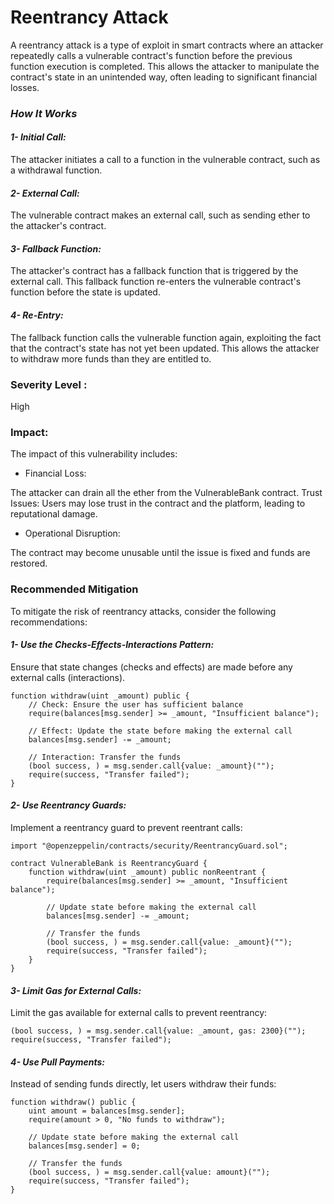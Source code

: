 # Reentrancy Attack


A reentrancy attack is a type of exploit in smart contracts where an attacker repeatedly calls a vulnerable contract's function before the previous function execution is completed. This allows the attacker to manipulate the contract's state in an unintended way, often leading to significant financial losses.

 ### *How It Works*

#### *1- Initial Call:*

The attacker initiates a call to a function in the vulnerable contract, such as a withdrawal function.


#### *2- External Call:*

The vulnerable contract makes an external call, such as sending ether to the attacker's contract.


#### *3- Fallback Function:* 

The attacker's contract has a fallback function that is triggered by the external call. This fallback function re-enters the vulnerable contract's function before the state is updated.


#### *4- Re-Entry:* 

The fallback function calls the vulnerable function again, exploiting the fact that the contract's state has not yet been updated. This allows the attacker to withdraw more funds than they are entitled to.


### Severity Level : 

High

### Impact: 

The impact of this vulnerability includes:

- Financial Loss: 

The attacker can drain all the ether from the VulnerableBank contract.
Trust Issues: Users may lose trust in the contract and the platform, leading to reputational damage.

- Operational Disruption: 

The contract may become unusable until the issue is fixed and funds are restored.


### Recommended Mitigation

To mitigate the risk of reentrancy attacks, consider the following recommendations:

#### *1- Use the Checks-Effects-Interactions Pattern:*

Ensure that state changes (checks and effects) are made before any external calls (interactions).

```
function withdraw(uint _amount) public {
    // Check: Ensure the user has sufficient balance
    require(balances[msg.sender] >= _amount, "Insufficient balance");

    // Effect: Update the state before making the external call
    balances[msg.sender] -= _amount;

    // Interaction: Transfer the funds
    (bool success, ) = msg.sender.call{value: _amount}("");
    require(success, "Transfer failed");
}
```


#### *2- Use Reentrancy Guards:*

Implement a reentrancy guard to prevent reentrant calls:

```
import "@openzeppelin/contracts/security/ReentrancyGuard.sol";

contract VulnerableBank is ReentrancyGuard {
    function withdraw(uint _amount) public nonReentrant {
        require(balances[msg.sender] >= _amount, "Insufficient balance");

        // Update state before making the external call
        balances[msg.sender] -= _amount;

        // Transfer the funds
        (bool success, ) = msg.sender.call{value: _amount}("");
        require(success, "Transfer failed");
    }
}
```

#### *3- Limit Gas for External Calls:*

Limit the gas available for external calls to prevent reentrancy:
    
```
(bool success, ) = msg.sender.call{value: _amount, gas: 2300}("");
require(success, "Transfer failed");
```

#### *4- Use Pull Payments:*

Instead of sending funds directly, let users withdraw their funds:

```
function withdraw() public {
    uint amount = balances[msg.sender];
    require(amount > 0, "No funds to withdraw");

    // Update state before making the external call
    balances[msg.sender] = 0;

    // Transfer the funds
    (bool success, ) = msg.sender.call{value: amount}("");
    require(success, "Transfer failed");
}
```











